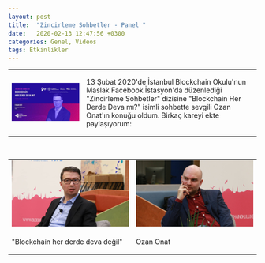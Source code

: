 ```yaml
---
layout: post
title:  "Zincirleme Sohbetler - Panel "
date:   2020-02-13 12:47:56 +0300
categories: Genel, Videos
tags: Etkinlikler
---
```


<table><tr><td style="width:30%">
   <img src="/assets/habitat.jpg">
</td>
<td style="width:70%">
<p>
13 Şubat 2020'de İstanbul Blockchain Okulu'nun Maslak Facebook İstasyon'da düzenlediği "Zincirleme Sohbetler" dizisine "Blockchain Her Derde Deva mı?" isimli sohbette sevgili Ozan Onat'ın konuğu oldum. Birkaç kareyi ekte paylaşıyorum:  
</p>
</td></tr></table>

&nbsp;

<table><tr><td style="width:50%">
<img src="/assets/blockchain_okulu_habitat_2_2.jpg">
</td>
<td style="width:70%">
<img src="/assets/blockchain_okulu_habitat_3_2.jpg">
   </td></tr>
<tr><td style="width:50%">
<p>"Blockchain her derde deva değil"
</p></td>
<td style="width:50%">
<p> Ozan Onat
</p>
</td></tr>
</table>
